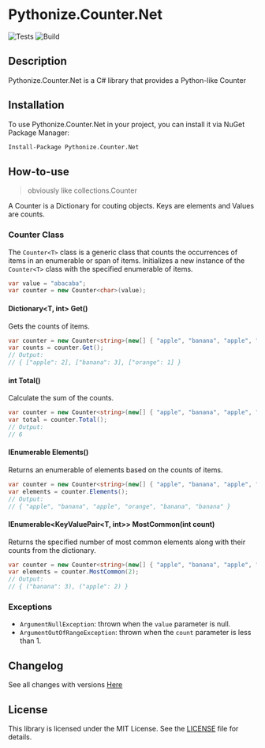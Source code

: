 # Pythonize.Counter.Net
![Tests](https://github.com/Lukeuke/Pythonize.Counter.Net/actions/workflows/dotnet.yml/badge.svg)
![Build](https://github.com/Lukeuke/Pythonize.Counter.Net/actions/workflows/build-only.yml/badge.svg)

## Description

Pythonize.Counter.Net is a C# library that provides a Python-like Counter

## Installation

To use Pythonize.Counter.Net in your project, you can install it via NuGet Package Manager:

```bash
Install-Package Pythonize.Counter.Net
```

## How-to-use
>obviously like collections.Counter

A Counter is a Dictionary for couting objects. Keys are elements and Values are counts.

### Counter<T> Class

The `Counter<T>` class is a generic class that counts the occurrences of items in an enumerable or span of items.
Initializes a new instance of the `Counter<T>` class with the specified enumerable of items.

  ```csharp
var value = "abacaba";
var counter = new Counter<char>(value);
  ```

#### Dictionary<T, int> Get()

Gets the counts of items.

```csharp
var counter = new Counter<string>(new[] { "apple", "banana", "apple", "orange", "banana", "banana" });
var counts = counter.Get();
// Output:
// { ["apple": 2], ["banana": 3], ["orange": 1] }
```

#### int Total()

Calculate the sum of the counts.

```csharp
var counter = new Counter<string>(new[] { "apple", "banana", "apple", "orange", "banana", "banana" });
var total = counter.Total();
// Output:
// 6
```

#### IEnumerable<T> Elements()

Returns an enumerable of elements based on the counts of items.

```csharp
var counter = new Counter<string>(new[] { "apple", "banana", "apple", "orange", "banana", "banana" });
var elements = counter.Elements();
// Output:
// { "apple", "banana", "apple", "orange", "banana", "banana" }
```

#### IEnumerable<KeyValuePair<T, int>> MostCommon(int count)

Returns the specified number of most common elements along with their counts from the dictionary.

```csharp
var counter = new Counter<string>(new[] { "apple", "banana", "apple", "orange", "banana", "banana" });
var elements = counter.MostCommon(2);
// Output:
// { ("banana": 3), ("apple": 2) }
```

### Exceptions

- `ArgumentNullException`: thrown when the `value` parameter is null.
- `ArgumentOutOfRangeException`: thrown when the `count` parameter is less than 1.

## Changelog
See all changes with versions [Here](https://github.com/Lukeuke/Pythonize.Counter.Net/blob/main/CHANGELOG.md)

## License
This library is licensed under the MIT License. See the [LICENSE](https://github.com/Lukeuke/Pythonize.Counter.Net/blob/main/LICENSE) file for details.
